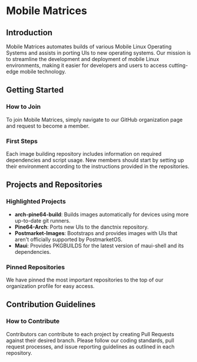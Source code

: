 # Mobile Matrices

## Introduction
Mobile Matrices automates builds of various Mobile Linux Operating Systems and assists in porting UIs to new operating systems. Our mission is to streamline the development and deployment of mobile Linux environments, making it easier for developers and users to access cutting-edge mobile technology.

## Getting Started
### How to Join
To join Mobile Matrices, simply navigate to our GitHub organization page and request to become a member.

### First Steps
Each image building repository includes information on required dependencies and script usage. New members should start by setting up their environment according to the instructions provided in the repositories.

## Projects and Repositories
### Highlighted Projects
- **arch-pine64-build**: Builds images automatically for devices using more up-to-date git runners.
- **Pine64-Arch**: Ports new UIs to the danctnix repository.
- **Postmarket-Images**: Bootstraps and provides images with UIs that aren't officially supported by PostmarketOS.
- **Maui**: Provides PKGBUILDS for the latest version of maui-shell and its dependencies.

### Pinned Repositories
We have pinned the most important repositories to the top of our organization profile for easy access.

## Contribution Guidelines
### How to Contribute
Contributors can contribute to each project by creating Pull Requests against their desired branch. Please follow our coding standards, pull request processes, and issue reporting guidelines as outlined in each repository.
